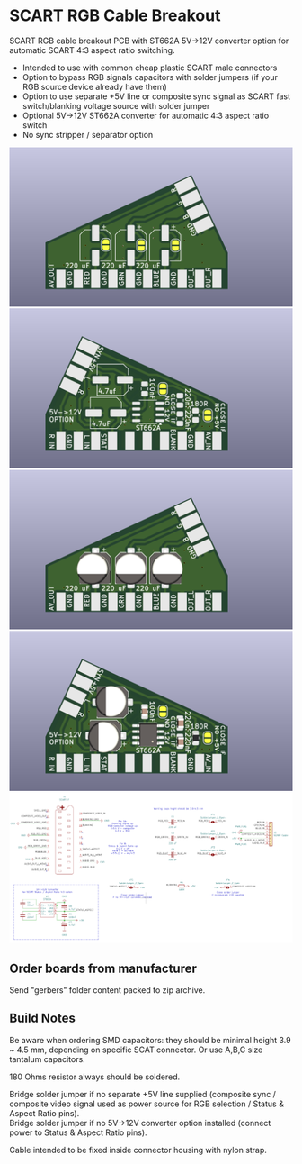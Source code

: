 # SCART RGB Cable Breakout
SCART RGB cable breakout PCB with ST662A 5V->12V converter option for automatic SCART 4:3 aspect ratio switching.

* Intended to use with common cheap plastic SCART male connectors
* Option to bypass RGB signals capacitors with solder jumpers (if your RGB source device already have them)
* Option to use separate +5V line or composite sync signal as SCART fast switch/blanking voltage source with solder jumper
* Optional 5V->12V ST662A converter for automatic 4:3 aspect ratio switch
* No sync stripper / separator option

![pcb_top](images/pcb_top.png)
![pcb_bottom](images/pcb_bottom.png)
![pcb_top_smd](images/pcb_top_smd.png)
![pcb_bottom_smd](images/pcb_bottom_smd.png)
![scheme](images/scheme.png)

## Order boards from manufacturer
Send "gerbers" folder content packed to zip archive.

## Build Notes
Be aware when ordering SMD capacitors: they should be minimal height 3.9 ~ 4.5 mm, depending on specific SCAT connector. Or use A,B,C size tantalum capacitors.

180 Ohms resistor always should be soldered.

Bridge solder jumper if no separate +5V line supplied (composite sync / composite video signal used as power source for RGB selection / Status & Aspect Ratio pins).<br>
Bridge solder jumper if no 5V->12V converter option installed (connect power to Status & Aspect Ratio pins).


Cable intended to be fixed inside connector housing with nylon strap.